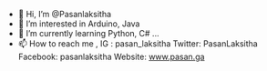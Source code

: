- 👋 Hi, I’m @Pasanlaksitha
- 👀 I’m interested in  Arduino, Java
- 🌱 I’m currently learning Python, C# ...
- 📫 How to reach me , IG : pasan_laksitha 
                       Twitter: PasanLaksitha
                       Facebook: pasanlaksitha
                       Website: www.pasan.ga
                     

<!---
Pasanlaksitha/Pasanlaksitha is a ✨ special ✨ repository because its `README.md` (this file) appears on your GitHub profile.
You can click the Preview link to take a look at your changes.
--->
